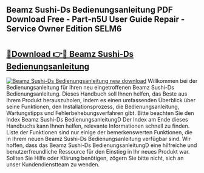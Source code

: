 ## Beamz Sushi-Ds Bedienungsanleitung PDF Download Free - Part-n5U User Guide Repair - Service Owner Edition SELM6

# <h2><a href="http://df1akn.blite.top/?on=Beamz+Sushi-Ds+Bedienungsanleitung">🔗Download 👉🔴 Beamz Sushi-Ds Bedienungsanleitung</a></h2>

[![Beamz Sushi-Ds Bedienungsanleitung new download](https://i.imgur.com/lujVjoI.png)](http://df1akn.blite.top/?on=Beamz+Sushi-Ds+Bedienungsanleitung)
Willkommen bei der Bedienungsanleitung für Ihren neu eingetroffenen Beamz Sushi-Ds Bedienungsanleitung. Dieses Handbuch soll Ihnen helfen, das Beste aus Ihrem Produkt herauszuholen, indem es einen umfassenden Überblick über seine Funktionen, den Installationsprozess, die Bedienungsanleitung, Wartungstipps und Fehlerbehebungsverfahren gibt. Bitte beachten Sie den Index Beamz Sushi-Ds BedienungsanleitungD Der Index am Ende dieses Handbuchs kann Ihnen helfen, relevante Informationen schnell zu finden. Liste der Funktionen sind nur einige der bemerkenswerten Funktionen, die in Ihrem neuen Beamz Sushi-Ds Bedienungsanleitung verfügbar sind. Wir hoffen, dass das Beamz Sushi-Ds BedienungsanleitungD eine hilfreiche und benutzerfreundliche Ressource für den Einstieg in Ihr neues Produkt war. Sollten Sie Hilfe oder Klärung benötigen, zögern Sie bitte nicht, sich an unser Kundendienstteam zu wenden.
